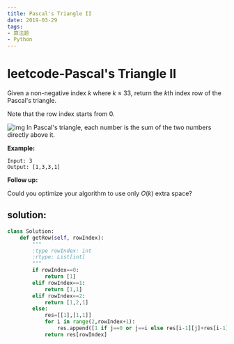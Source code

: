 ```yaml
---
title: Pascal's Triangle II    
date: 2019-03-29
tags: 
- 算法题
- Python
---
```


# leetcode-Pascal's Triangle II

Given a non-negative index *k* where *k* ≤ 33, return the *k*th index row of the Pascal's triangle.

Note that the row index starts from 0.

![img](https://upload.wikimedia.org/wikipedia/commons/0/0d/PascalTriangleAnimated2.gif)
In Pascal's triangle, each number is the sum of the two numbers directly above it.

**Example:**

```
Input: 3
Output: [1,3,3,1]
```

**Follow up:**

Could you optimize your algorithm to use only *O*(*k*) extra space?

## solution:

```python
class Solution:
    def getRow(self, rowIndex):
        """
        :type rowIndex: int
        :rtype: List[int]
        """
        if rowIndex==0:
            return [1]
        elif rowIndex==1:
            return [1,1]
        elif rowIndex==2:
            return [1,2,1]
        else:
            res=[[1],[1,1]]
            for i in range(2,rowIndex+1):
                res.append([1 if j==0 or j==i else res[i-1][j]+res[i-1][j-1] for j in range(i+1)])
            return res[rowIndex]
```

